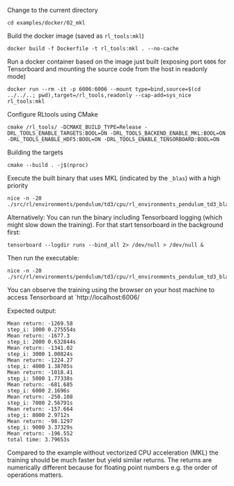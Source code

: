 Change to the current directory
```
cd examples/docker/02_mkl
```
Build the docker image (saved as `rl_tools:mkl`)
```
docker build -f Dockerfile -t rl_tools:mkl . --no-cache
```
Run a docker container based on the image just built (exposing port `6006` for Tensorboard and mounting the source code from the host in readonly mode)
```
docker run --rm -it -p 6006:6006 --mount type=bind,source=$(cd ../../..; pwd),target=/rl_tools,readonly --cap-add=sys_nice rl_tools:mkl
```
Configure RLtools using CMake
```
cmake /rl_tools/ -DCMAKE_BUILD_TYPE=Release -DRL_TOOLS_ENABLE_TARGETS:BOOL=ON -DRL_TOOLS_BACKEND_ENABLE_MKL:BOOL=ON -DRL_TOOLS_ENABLE_HDF5:BOOL=ON -DRL_TOOLS_ENABLE_TENSORBOARD:BOOL=ON
```
Building the targets
```
cmake --build . -j$(nproc)
```
Execute the built binary that uses MKL (indicated by the `_blas`) with a high priority
```
nice -n -20 ./src/rl/environments/pendulum/td3/cpu/rl_environments_pendulum_td3_blas
```
Alternatively: You can run the binary including Tensorboard logging (which might slow down the training). For that start tensorboard in the background first:
```
tensorboard --logdir runs --bind_all 2> /dev/null > /dev/null &
```
Then run the executable:
```
nice -n -20 ./src/rl/environments/pendulum/td3/cpu/rl_environments_pendulum_td3_blas_tensorboard
```
You can observe the training using the browser on your host machine to access Tensorboard at `http://localhost:6006/


Expected output:
```
Mean return: -1269.58
step_i: 1000 0.275554s
Mean return: -1677.3
step_i: 2000 0.632844s
Mean return: -1341.02
step_i: 3000 1.00824s
Mean return: -1224.27
step_i: 4000 1.38705s
Mean return: -1018.41
step_i: 5000 1.77338s
Mean return: -681.685
step_i: 6000 2.1696s
Mean return: -250.108
step_i: 7000 2.56791s
Mean return: -157.664
step_i: 8000 2.9712s
Mean return: -98.1297
step_i: 9000 3.37329s
Mean return: -196.552
total time: 3.79653s
```

Compared to the example without vectorized CPU acceleration (MKL) the training should be much faster but yield similar returns. The returns are numerically different because for floating point numbers e.g. the order of operations matters.